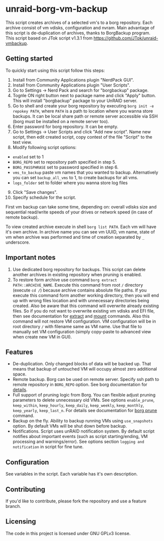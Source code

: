 # unraid-borg-vm-backup

This script creates archives of a selected vm's to a borg repository. Each archive consist of vm vdisks, configuration and nvram. Main advantage of this script is de-duplication of archives, thanks to BorgBackup program. This script based on JTok script v1.3.1 from https://github.com/JTok/unraid-vmbackup.

## Getting started

To quickly start using this script follow this steps:

1. Install from Community Applications plugin "NerdPack GUI".
2. Install from Community Applications plugin "User Scripts".
3. Go to Settings -> Nerd Pack and search for "borgbackup" package.
4. Togпle ON right button next to package name and click "Apply" button. This will install "borgbackup" package to your UnRAID server.
5. Go to shell and create your borg repository by executing `borg init -e repokey PATH`, where `PATH` is a path to location where you wanna store backups. It can be local share path or remote server accessible via SSH (borg must be installed on a remote server too).
6. Enter password for borg repository. It can be empty.
7. Go to Settings -> User Scripts and click "Add new script". Name new script, then edit created script, copy contest of the file "Script" to the text view.
8. Modify following script options:
  * `enabled` set to 1
  * `BORG_REPO` set to repository path specified in step 5.
  * `BORG_PASSPHRASE` set to password specified in step 6.
  * `vms_to_backup` paste vm names that you wanted to backup. Alternatively you can set `backup_all_vms` to 1, to create backups for all vms.
  * `logs_folder` set to folder where you wanna store log files
9. Click "Save changes".
10. Specify schedule for the script.

First vm backup can take some time, depending on: overall vdisks size and sequential read/write speeds of your drives or network speed (in case of remote backup).

To view created archive execute in shell `borg list PATH`. Each vm will have it's own archive. In archive name you can see vm UUID, vm name, state of vm when archive was performed and time of creation separated by `_` underscore.


## Important notes

1. Use dedicated borg repository for backups. This script can delete another archives in existing repository when pruning is enabled.
2. To restore form archive use command `borg extract PATH::ARCHIVE_NAME`. Execute this command from root `/` directory (execute `cd /`) because archive contains absolute file paths. If you execute this command form another working directory, then you will end up with wrong files location and with unnecessary directories being created. Also be aware that this command will overwrite already existing files. So if you do not want to overwrite existing vm vdisks and EFI file, then see documentation for [extract](https://borgbackup.readthedocs.io/en/stable/usage/extract.html) and [mount](https://borgbackup.readthedocs.io/en/stable/usage/mount.html) commands. Also this command will not restore VM configuration. VM configuration will be in root directory `/` with filename same as VM name. Use that file to manually set VM configuration (simply copy-paste to advanced view when create new VM in GUI).

## Features

* De-duplication. Only changed blocks of data will be backed up. That means that backup of untouched VM will occupy almost zero additional space.
* Remote backup. Borg can be used on remote server. Specify ssh path to remote repository in `BORG_REPO` option. See borg documentation for [details](https://borgbackup.readthedocs.io/en/stable/quickstart.html#remote-repositories).
* Full support of pruning logic from Borg. You can flexible adjust pruning parameters to delete unnecessary old VMs. See options `enable_prune`, `keep_within`, `keep_hourly`, `keep_daily`, `keep_weekly`, `keep_monthly`, `keep_yearly`, `keep_last_n`. For details see documentation for [borg prune](https://borgbackup.readthedocs.io/en/stable/usage/prune.html) command.
* Backup on the fly. Ability to backup running VMs using `use_snapshots` option. By default VMs will be shut down before backup.
* Notifications. Script uses unRAID notification system. By default script notifies about important events (such as script starting/ending, VM processing and warnings/error). See options section `logging and notification` in script for fine tune. 

## Configuration

See variables in the script. Each variable has it's own description.

## Contributing

If you'd like to contribute, please fork the repository and use a feature
branch.


## Licensing

The code in this project is licensed under GNU GPLv3 license.
